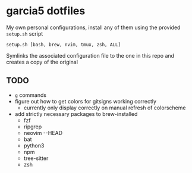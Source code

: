 # garcia5 dotfiles

My own personal configurations, install any of them using the provided `setup.sh` script

```
setup.sh [bash, brew, nvim, tmux, zsh, ALL]
```

Symlinks the associated configuration file to the one in this repo and creates a copy of the original

## TODO
- `g` commands
- figure out how to get colors for gitsigns working correctly
  - currently only display correctly on manual refresh of colorscheme
- add strictly necessary packages to brew-installed
  - fzf
  - ripgrep
  - neovim --HEAD
  - bat
  - python3
  - npm
  - tree-sitter
  - zsh
